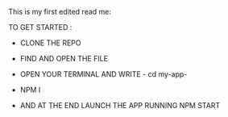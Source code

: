 This is my first edited read me:

TO GET STARTED :

- CLONE THE REPO

- FIND AND OPEN THE FILE

- OPEN YOUR TERMINAL AND WRITE - cd my-app-

- NPM I

- AND AT THE END LAUNCH THE APP RUNNING NPM START
